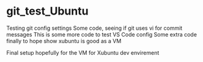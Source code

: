 # git_test_Ubuntu
Testing git config settings
Some code, seeing if git uses vi for commit messages
This is some more code to test VS Code config
Some extra code finally to hope show xubuntu is good as a VM

Final setup hopefully for the VM for Xubuntu dev envirement

